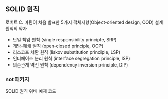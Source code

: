 ## SOLID 원칙
로버트 C. 마틴이 처음 발표한 5가지 객체지향(Object-oriented design, OOD) 설계 원칙의 약자

- 단일 책임 원칙 (single responsibility principle, SRP)
- 개방-폐쇄 원칙 (open-closed principle, OCP)
- 리스코프 치환 원칙 (liskov substitution principle, LSP)
- 인터페이스 분리 원칙 (interface segregation principle, ISP)
- 의존관계 역전 원칙 (dependency inversion principle, DIP)

### not 패키지
SOLID 원칙 위배 예제 코드
